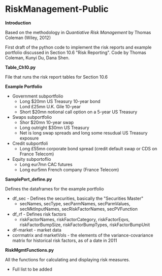 # RiskManagement-Public

**Introduction**

Based on the methodology in _Quantiative Risk Management_ by Thomas Coleman (Wiley, 2012)

First draft of the python code to implement the risk reports and example portfolio discussed in Section 10.6 "Risk Reporting". Code by Thomas Coleman, Kunyi Du, Dana Shen.

**Table_Ch10.py**

File that runs the risk report tables for Section 10.6


**Example Portfolio**
+ Government subportfolio
  + Long $20mn US Treasury 10-year bond
  + Lond £25mn U.K. Gile 10-year
  + Short $20mn notional call option on a 5-year US Treasury
+ Swaps subportfolio
  + Shor $20mn 10-year swap
  + Long outright $30mn US Treasury 
  + Net is long swap spreads and long some resudual US Treasury exposure
+ Credit subportfoli
  + Long £55mn corporate bond spread (credit default swap or CDS on France Telecom)
+ Equity subportoflio
  + Long eur7mn CAC futures
  + Long eur5mn French company (France Telecom)


**SamplePort_define.py**

Defines the dataframes for the example portfolio
+ df_sec - Defines the securities, basically the "Securities Master"
  + secNames, secType, secParmNames, secParmValues, secMktInputNames, secRiskFactorNames, secPVFunction
+ df_rf - Defines risk factors
  + riskFactorNames, riskFactorCategory, riskFactorEqvs, riskFactorBumpSize, riskFactorBumpTypes, riskFactorBumpUnit
+ df-market - market data
+ corrmatrix and marketVols - the elements of the variance-covariance matrix for historical risk factors, as of a date in 2011

**RiskMgmtFunctions.py**

All the functions for calculating and displaying risk measures. 
+ Full list to be added

